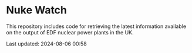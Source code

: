# Nuke Watch

This repository includes code for retrieving the latest information available on the output of EDF nuclear power plants in the UK.

Last updated: 2024-08-06 00:58